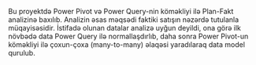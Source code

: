 Bu proyektdə Power Pivot və Power Query-nin köməkliyi ilə Plan-Fakt analizinə baxılıb. Analizin əsas məqsədi faktiki satışın nəzərdə tutulanla müqayisəsidir. İstifadə olunan datalar analizə uyğun deyildi, ona görə ilk növbədə data Power Query ilə normallaşdırlıb, daha sonra  Power Pivot-un köməkliyi ilə çoxun-çoxa (many-to-many) əlaqəsi yaradılaraq data model qurulub.
